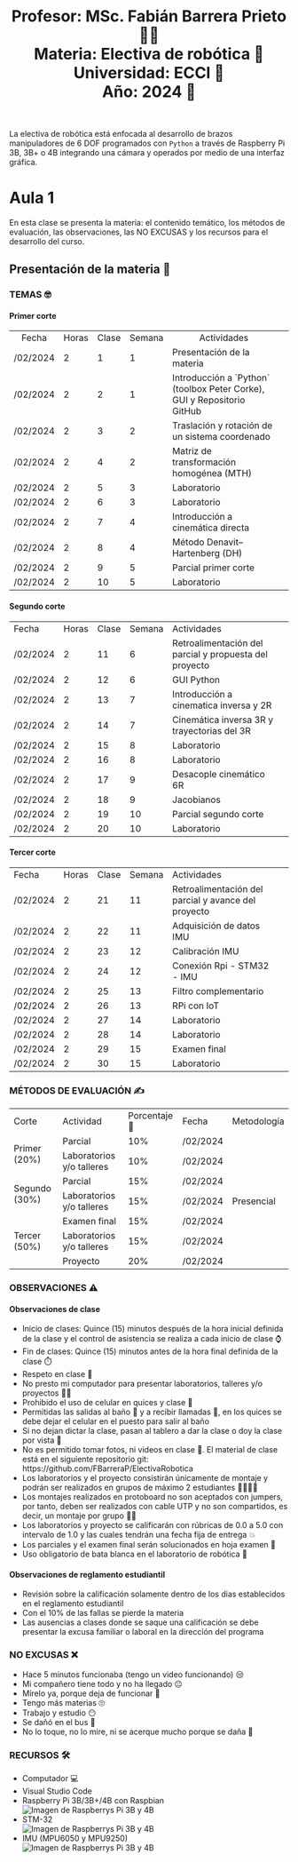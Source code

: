 <h1 align="center">Profesor: MSc. Fabián Barrera Prieto 👨‍🏫<br>
Materia: Electiva de robótica 🦾<br>
Universidad: ECCI 🏫<br>
Año: 2024 📅</h1><br>

La electiva de robótica está enfocada al desarrollo de brazos manipuladores de 6 DOF programados con `Python` a través de Raspberry Pi 3B, 3B+ o 4B integrando una cámara y operados por medio de una interfaz gráfica.

<h1>Aula 1</h1>

En esta clase se presenta la materia: el contenido temático, los métodos de evaluación, las observaciones, las NO EXCUSAS y los recursos para el desarrollo del curso.

<h2>Presentación de la materia 🚀</h2>

<h3>TEMAS 🤓</h3>

<h4>Primer corte</h4>

<table>
	<tr>
		<td style="text-align:center">Fecha</td>
		<td style="text-align:center">Horas</td>
		<td style="text-align:center">Clase</td>
		<td style="text-align:center">Semana</td>
		<td style="text-align:center">Actividades</td>
	</tr>
	<tr>
		<td>/02/2024</td>
		<td>2</td>
		<td>1</td>
		<td>1</td>
		<td>Presentación de la materia</td>
	</tr>
	<tr>
		<td>/02/2024</td>
		<td>2</td>
		<td>2</td>
		<td>1</td>
		<td>Introducción a `Python` (toolbox Peter Corke), GUI y Repositorio GitHub</td>
	</tr>
	<tr>
		<td>/02/2024</td>
		<td>2</td>
		<td>3</td>
		<td>2</td>
		<td>Traslación y rotación de un sistema coordenado</td>
	</tr>
	<tr>
		<td>/02/2024</td>
		<td>2</td>
		<td>4</td>
		<td>2</td>
		<td>Matriz de transformación homogénea (MTH)</td>
	</tr>
	<tr>
		<td>/02/2024</td>
		<td>2</td>
		<td>5</td>
		<td>3</td>
		<td>Laboratorio</td>
	</tr>
	<tr>
		<td>/02/2024</td>
		<td>2</td>
		<td>6</td>
		<td>3</td>
		<td>Laboratorio</td>
	</tr>
	<tr>
		<td>/02/2024</td>
		<td>2</td>
		<td>7</td>
		<td>4</td>
		<td>Introducción a cinemática directa</td>
	</tr>
	<tr>
		<td>/02/2024</td>
		<td>2</td>
		<td>8</td>
		<td>4</td>
		<td>Método Denavit–Hartenberg (DH)</td>
	</tr>
	<tr>
		<td>/02/2024</td>
		<td>2</td>
		<td>9</td>
		<td>5</td>
		<td>Parcial primer corte<td>
	</tr>
	<tr>
		<td>/02/2024</td>
		<td>2</td>
		<td>10</td>
		<td>5</td>
		<td>Laboratorio<td>
	</tr>

</table>

<h4>Segundo corte</h4>

<table>
	<tr>
		<td>Fecha</td>
		<td>Horas</td>
		<td>Clase</td>
		<td>Semana</td>
		<td>Actividades</td>
	</tr>
	<tr>
		<td>/02/2024</td>
		<td>2</td>
		<td>11</td>
		<td>6</td>
		<td>Retroalimentación del parcial y propuesta del proyecto</td>
	</tr>
	<tr>
		<td>/02/2024</td>
		<td>2</td>
		<td>12</td>
		<td>6</td>
		<td>GUI Python</td>
	</tr>
	<tr>
		<td>/02/2024</td>
		<td>2</td>
		<td>13</td>
		<td>7</td>
		<td>Introducción a cinematica inversa y 2R</td>
	</tr>
	<tr>
		<td>/02/2024</td>
		<td>2</td>
		<td>14</td>
		<td>7</td>
		<td>Cinemática inversa 3R y trayectorias del 3R</td>
	</tr>
	<tr>
		<td>/02/2024</td>
		<td>2</td>
		<td>15</td>
		<td>8</td>
		<td>Laboratorio</td>
	</tr>
	<tr>
		<td>/02/2024</td>
		<td>2</td>
		<td>16</td>
		<td>8</td>
		<td>Laboratorio</td>
	</tr>
	<tr>
		<td>/02/2024</td>
		<td>2</td>
		<td>17</td>
		<td>9</td>
		<td>Desacople cinemático 6R</td>
	</tr>
	<tr>
		<td>/02/2024</td>
		<td>2</td>
		<td>18</td>
		<td>9</td>
		<td>Jacobianos</td>
	</tr>
	<tr>
		<td>/02/2024</td>
		<td>2</td>
		<td>19</td>
		<td>10</td>
		<td>Parcial segundo corte<td>
	</tr>
	<tr>
		<td>/02/2024</td>
		<td>2</td>
		<td>20</td>
		<td>10</td>
		<td>Laboratorio<td>
	</tr>

</table>

<h4>Tercer corte</h4>

<table>
	<tr>
		<td>Fecha</td>
		<td>Horas</td>
		<td>Clase</td>
		<td>Semana</td>
		<td>Actividades</td>
	</tr>
	<tr>
		<td>/02/2024</td>
		<td>2</td>
		<td>21</td>
		<td>11</td>
		<td>Retroalimentación del parcial y avance del proyecto</td>
	</tr>
	<tr>
		<td>/02/2024</td>
		<td>2</td>
		<td>22</td>
		<td>11</td>
		<td>Adquisición de datos IMU</td>
	</tr>
	<tr>
		<td>/02/2024</td>
		<td>2</td>
		<td>23</td>
		<td>12</td>
		<td>Calibración IMU</td>
	</tr>
	<tr>
		<td>/02/2024</td>
		<td>2</td>
		<td>24</td>
		<td>12</td>
		<td>Conexión Rpi - STM32 - IMU</td>
	</tr>
	<tr>
		<td>/02/2024</td>
		<td>2</td>
		<td>25</td>
		<td>13</td>
		<td>Filtro complementario</td>
	</tr>
	<tr>
		<td>/02/2024</td>
		<td>2</td>
		<td>26</td>
		<td>13</td>
		<td>RPi con IoT</td>
	</tr>
	<tr>
		<td>/02/2024</td>
		<td>2</td>
		<td>27</td>
		<td>14</td>
		<td>Laboratorio</td>
	</tr>
	<tr>
		<td>/02/2024</td>
		<td>2</td>
		<td>28</td>
		<td>14</td>
		<td>Laboratorio</td>
	</tr>
	<tr>
		<td>/02/2024</td>
		<td>2</td>
		<td>29</td>
		<td>15</td>
		<td>Examen final<td>
	</tr>
	<tr>
		<td>/02/2024</td>
		<td>2</td>
		<td>30</td>
		<td>15</td>
		<td>Laboratorio<td>
	</tr>

</table>


<h3>MÉTODOS DE EVALUACIÓN ✍️</h3>

<table>
	<tr>
		<td>Corte</td>
		<td>Actividad</td>
		<td>Porcentaje 💯</td>
		<td>Fecha</td>
		<td>Metodología</td>
	</tr>
	<tr>
		<td rowspan="2">Primer (20%)</td>
		<td>Parcial</td>
		<td>10%</td>
		<td>/02/2024</td>
		<td rowspan="7">Presencial</td>
	</tr>
	<tr>
		<td>Laboratorios y/o talleres</td>
		<td>10%</td>
		<td>/02/2024</td>
	</tr>
	<tr>
		<td rowspan="2">Segundo (30%)</td>
		<td>Parcial</td>
		<td>15%</td>
		<td>/02/2024</td>
	</tr>
	<tr>
		<td>Laboratorios y/o talleres</td>
		<td>15%</td>
		<td>/02/2024</td>
	</tr>
	<tr>
		<td rowspan="3">Tercer (50%)</td>
		<td>Examen final</td>
		<td>15%</td>
		<td>/02/2024</td>
	</tr>
	<tr>
		<td>Laboratorios y/o talleres</td>
		<td>15%</td>
		<td>/02/2024</td>
	</tr>
	<tr>
		<td>Proyecto</td>
		<td>20%</td>
		<td>/02/2024</td>
	</tr>
</table>

<h3>OBSERVACIONES ⚠️</h3>

<h4>Observaciones de clase</h4>
	<ul>
		<li> Inicio de clases: Quince (15) minutos después de la hora inicial definida de la clase y el control de asistencia se realiza a cada inicio de clase ⌚</li>
		<li> Fin de clases: Quince (15) minutos antes de la hora final definida de la clase ⏱️</li>
		<li> Respeto en clase 🤝</li>
		<li> No presto mi computador para presentar laboratorios, talleres y/o proyectos 🤦‍♂️</li>
		<li> Prohibido el uso de celular en quices y clase 📵</li>
		<li> Permitidas las salidas al baño 🚻 y a recibir llamadas 📲, en los quices se debe dejar el celular en el puesto para salir al baño</li>
		<li> Si no dejan dictar la clase, pasan al tablero a dar la clase o doy la clase por vista 😤</li>
		<li> No es permitido tomar fotos, ni videos en clase 📵. El material de clase está en el siguiente repositorio git: https://github.com/FBarreraP/ElectivaRobotica </li>
		<li> Los laboratorios y el proyecto consistirán únicamente de montaje y podrán ser realizados en grupos de máximo 2 estudiantes 🧍‍♂️🧍‍♀️</li>
		<li> Los montajes realizados en protoboard no son aceptados con jumpers, por tanto, deben ser realizados con cable UTP y no son compartidos, es decir, un montaje por grupo 🤷‍♂️</li>
		<li> Los laboratorios y proyecto se calificarán con rúbricas de 0.0 a 5.0 con intervalo de 1.0 y las cuales tendrán una fecha fija de entrega 💥</li> 
		<li> Los parciales y el examen final serán solucionados en hoja examen 📄</li> 
		<li> Uso obligatorio de bata blanca en el laboratorio de robótica 🥼</li>
	</ul>

<h4>Observaciones de reglamento estudiantil</h4>
<ul>
	<li> Revisión sobre la calificación solamente dentro de los dias establecidos en el reglamento estudiantil </li>
	<li> Con el 10% de las fallas se pierde la materia</li>
	<li> Las ausencias a clases donde se saque una calificación se debe presentar la excusa familiar o laboral en la dirección del programa</li>
</ul>

<h3>NO EXCUSAS ❌</h3>

<ul>
	<li> Hace 5 minutos funcionaba (tengo un video funcionando) 😒</li>
	<li> Mi compañero tiene todo y no ha llegado 😐</li>
	<li> Mírelo ya, porque deja de funcionar 🤨</li>
	<li> Tengo más materias 🙄</li>
	<li> Trabajo y estudio 😶</li>
	<li> Se dañó en el bus 🤔</li>
	<li> No lo toque, no lo mire, ni se acerque mucho porque se daña 🤨</li>
</ul>


<h3>RECURSOS 🛠️</h3>

<ul>
	<li> Computador 💻</li>
	<li> Visual Studio Code</li>
	<li> Raspberry Pi 3B/3B+/4B con Raspbian</li>
	<img src="https://www.cnx-software.com/wp-content/uploads/2019/06/Raspberry-Pi-4-vs-Pi-3-Large.jpg" alt="Imagen de Raspberrys Pi 3B y 4B" caption="RPi 3B vs RPi 4B tomado de: https://60a99bedadae98078522-a9b6cded92292ef3bace063619038eb1.ssl.cf2.rackcdn.com/10777Image1.jpg"/>
	<li> STM-32</li>
	<img src="https://www.codeinsideout.com/blog/stm32/stm32-nucleo-boards.png" alt="Imagen de Raspberrys Pi 3B y 4B" caption="Hola"/>
	<li> IMU (MPU6050 y MPU9250)</li>
	<img src="https://memo.soarcloud.com/wp-content/uploads/2020/07/mpu6050-mpu9250.jpg" alt="Imagen de Raspberrys Pi 3B y 4B" caption="Hola"/>
</ul>